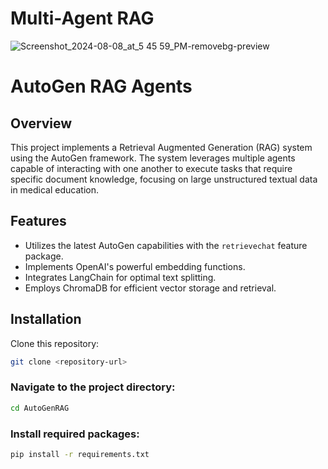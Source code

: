# Multi-Agent RAG

![Screenshot_2024-08-08_at_5 45 59_PM-removebg-preview](https://github.com/user-attachments/assets/aab492e1-1d2a-44cd-a6d8-e20ef6b87307)

                                                 
# AutoGen RAG Agents

## Overview

This project implements a Retrieval Augmented Generation (RAG) system using the AutoGen framework. The system leverages multiple agents capable of interacting with one another to execute tasks that require specific document knowledge, focusing on large unstructured textual data in medical education.

## Features

- Utilizes the latest AutoGen capabilities with the `retrievechat` feature package.
- Implements OpenAI's powerful embedding functions.
- Integrates LangChain for optimal text splitting.
- Employs ChromaDB for efficient vector storage and retrieval.

## Installation

Clone this repository:

```bash
git clone <repository-url>
```

### Navigate to the project directory:
```bash
cd AutoGenRAG
```

### Install required packages:
```bash
pip install -r requirements.txt
```
